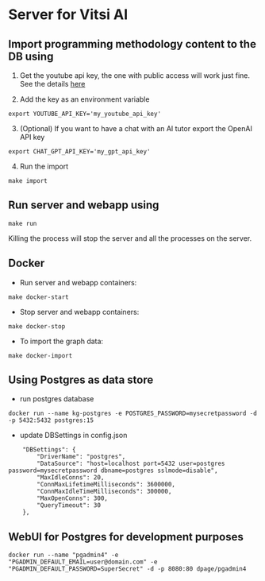 # Server for Vitsi AI

## Import programming methodology content to the DB using
1. Get the youtube api key, the one with public access will work just fine. See the details [here](https://developers.google.com/youtube/v3/getting-started)

2. Add the key as an environment variable
```console
export YOUTUBE_API_KEY='my_youtube_api_key'
```
3. (Optional) If you want to have a chat with an AI tutor export the OpenAI API key
```console
export CHAT_GPT_API_KEY='my_gpt_api_key'
```

4. Run the import
```console
make import
```

## Run server and webapp using
```console
make run
```
Killing the process will stop the server and all the processes on the server.

## Docker
* Run server and webapp containers:
 ```consloe
 make docker-start
 ```
* Stop server and webapp containers:
```console
make docker-stop
```
* To import the graph data:
```console
make docker-import
```



## Using Postgres as data store
* run postgres database
```console
docker run --name kg-postgres -e POSTGRES_PASSWORD=mysecretpassword -d -p 5432:5432 postgres:15
```
* update DBSettings in config.json
```
    "DBSettings": {
        "DriverName": "postgres",
        "DataSource": "host=localhost port=5432 user=postgres password=mysecretpassword dbname=postgres sslmode=disable",
        "MaxIdleConns": 20,
        "ConnMaxLifetimeMilliseconds": 3600000,
        "ConnMaxIdleTimeMilliseconds": 300000,
        "MaxOpenConns": 300,
        "QueryTimeout": 30
    },
```

## WebUI for Postgres for development purposes
```console
docker run --name "pgadmin4" -e "PGADMIN_DEFAULT_EMAIL=user@domain.com" -e "PGADMIN_DEFAULT_PASSWORD=SuperSecret" -d -p 8080:80 dpage/pgadmin4
```
